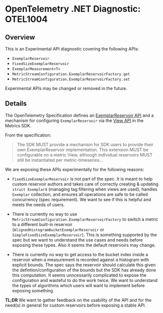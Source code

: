 # OpenTelemetry .NET Diagnostic: OTEL1004

## Overview

This is an Experimental API diagnostic covering the following APIs:

* `ExemplarReservoir`
* `FixedSizeExemplarReservoir`
* `ExemplarMeasurement<T>`
* `MetricStreamConfiguration.ExemplarReservoirFactory.get`
* `MetricStreamConfiguration.ExemplarReservoirFactory.set`

Experimental APIs may be changed or removed in the future.

## Details

The OpenTelemetry Specification defines an [ExemplarReservoir
API](https://github.com/open-telemetry/opentelemetry-specification/blob/main/specification/metrics/sdk.md#exemplarreservoir)
and a mechanism for configuring `ExemplarReservoir` via the [View
API](https://github.com/open-telemetry/opentelemetry-specification/blob/main/specification/metrics/sdk.md#stream-configuration)
in the Metrics SDK.

From the specification:

> The SDK MUST provide a mechanism for SDK users to provide their own
> ExemplarReservoir implementation. This extension MUST be configurable on a
> metric View, although individual reservoirs MUST still be instantiated per
> metric-timeseries...

We are exposing these APIs experimentally for the following reasons:

* `FixedSizeExemplarReservoir` is not part of the spec. It is meant to help
  custom reservoir authors and takes care of correctly creating & updating
  `struct Exemplar`s (managing tag filtering when views are used), handles
  `Exemplar` collection, and ensures all operations are safe to be called
  concurrency (spec requirement). We want to see if this is helpful and meets
  the needs of users.

* There is currently no way to use
  `MetricStreamConfiguration.ExemplarReservoirFactory` to switch a metric to a
  different built-in reservoir (`AlignedHistogramBucketExemplarReservoir` or
  `SimpleFixedSizeExemplarReservoir`). This is something supported by the spec
  but we want to understand the use cases and needs before exposing these types.
  Also it seems the default reservoirs may change.

* There is currently no way to get access to the bucket index inside a reservoir
  when a measurement is recorded against a histogram with explicit bounds. The
  spec says the reservoir should calculate this given the
  defintion/configuration of the bounds but the SDK has already done this
  computation. It seems unncessarily complicated to expose the configuration and
  wasteful to do the work twice. We want to understand the types of algorithms
  which users will want to implement before exposing something.

**TL;DR** We want to gather feedback on the usability of the API and for the
need(s) in general for custom reservoirs before exposing a stable API.

<!--
## Provide feedback

Please provide feedback on [this issue](TODO) if you need stable support for
custom `ExemplarReservoir`s.
-->

